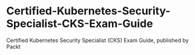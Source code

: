 # Certified-Kubernetes-Security-Specialist-CKS-Exam-Guide
Certified Kubernetes Security Specialist (CKS) Exam Guide, published by Packt
